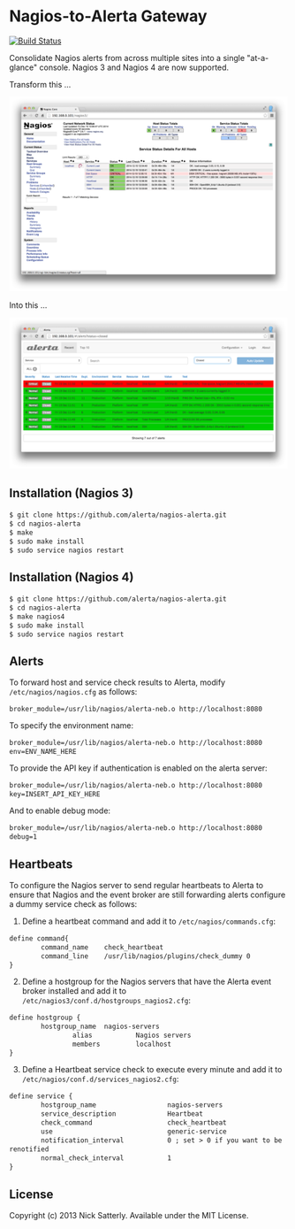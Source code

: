 Nagios-to-Alerta Gateway
========================

[![Build Status](https://travis-ci.org/alerta/nagios-alerta.png)](https://travis-ci.org/alerta/nagios-alerta)

Consolidate Nagios alerts from across multiple sites into a single "at-a-glance" console. Nagios 3 and Nagios 4 are now supported.

Transform this ...

![nagios](/docs/images/nagios3-v3.png?raw=true)

Into this ...

![alerta](/docs/images/nagios3-alerta-v3.png?raw=true)

Installation (Nagios 3)
------------

    $ git clone https://github.com/alerta/nagios-alerta.git
    $ cd nagios-alerta
    $ make
    $ sudo make install
    $ sudo service nagios restart

Installation (Nagios 4)
------------

    $ git clone https://github.com/alerta/nagios-alerta.git
    $ cd nagios-alerta
    $ make nagios4
    $ sudo make install
    $ sudo service nagios restart

Alerts
------

To forward host and service check results to Alerta, modify `/etc/nagios/nagios.cfg` as follows:
```
broker_module=/usr/lib/nagios/alerta-neb.o http://localhost:8080
```

To specify the environment name:
```
broker_module=/usr/lib/nagios/alerta-neb.o http://localhost:8080 env=ENV_NAME_HERE
```

To provide the API key if authentication is enabled on the alerta server:
```
broker_module=/usr/lib/nagios/alerta-neb.o http://localhost:8080 key=INSERT_API_KEY_HERE
```

And to enable debug mode:
```
broker_module=/usr/lib/nagios/alerta-neb.o http://localhost:8080 debug=1
```

Heartbeats
----------

To configure the Nagios server to send regular heartbeats to Alerta to ensure that Nagios and the event broker are still forwarding alerts configure a dummy service check as follows:

1. Define a heartbeat command and add it to `/etc/nagios/commands.cfg`:
```
define command{
        command_name    check_heartbeat
        command_line    /usr/lib/nagios/plugins/check_dummy 0
}
```

2. Define a hostgroup for the Nagios servers that have the Alerta event broker installed and add it to `/etc/nagios3/conf.d/hostgroups_nagios2.cfg`:
```
define hostgroup {
        hostgroup_name  nagios-servers
                alias           Nagios servers
                members         localhost
}
```

3. Define a Heartbeat service check to execute every minute and add it to `/etc/nagios/conf.d/services_nagios2.cfg`:
```
define service {
        hostgroup_name                  nagios-servers
        service_description             Heartbeat
        check_command                   check_heartbeat
        use                             generic-service
        notification_interval           0 ; set > 0 if you want to be renotified
        normal_check_interval           1
}
```

License
-------

Copyright (c) 2013 Nick Satterly. Available under the MIT License.

